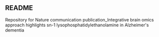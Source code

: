 ## README

Repository for Nature communication publication_Integrative brain omics approach highlights sn-1 lysophosphatidylethanolamine in Alzheimer's dementia